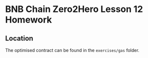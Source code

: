 # BNB Chain Zero2Hero Lesson 12 Homework

## Location

The optimised contract can be found in the `exercises/gas` folder.
